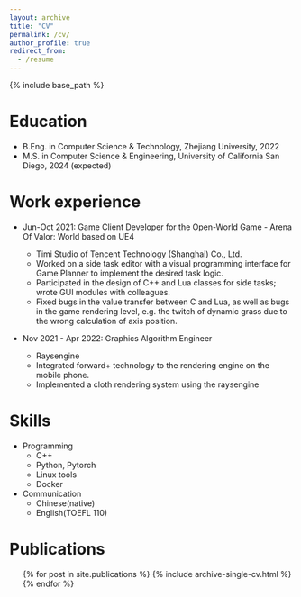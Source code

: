 ```yaml
---
layout: archive
title: "CV"
permalink: /cv/
author_profile: true
redirect_from:
  - /resume
---
```


{% include base_path %}

Education
======
* B.Eng. in Computer Science & Technology, Zhejiang  University, 2022
* M.S. in Computer Science & Engineering, University of California San Diego, 2024 (expected)

Work experience
======
* Jun-Oct 2021: Game Client Developer for the Open-World Game - Arena Of Valor: World based on UE4
  * Timi Studio of Tencent Technology (Shanghai) Co., Ltd.
  * Worked on a side task editor with a visual programming interface for Game Planner to implement the desired task logic.
  * Participated in the design of C++ and Lua classes for side tasks; wrote GUI modules with colleagues.
  * Fixed bugs in the value transfer between C and Lua, as well as bugs in the game rendering level, e.g. the twitch of dynamic grass due to the wrong calculation of axis position.

* Nov 2021 - Apr 2022: Graphics Algorithm Engineer
  * Raysengine
  * Integrated forward+ technology to the rendering engine on the mobile phone.
  * Implemented a cloth rendering system using the raysengine
  
Skills
======
* Programming 
  * C++
  * Python, Pytorch
  * Linux tools
  * Docker
* Communication
  * Chinese(native)
  * English(TOEFL 110)

Publications
======
  <ul>{% for post in site.publications %}
    {% include archive-single-cv.html %}
  {% endfor %}</ul>
  

